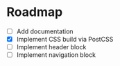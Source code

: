 # Roadmap

- [ ] Add documentation
- [x] Implement CSS build via PostCSS
- [ ] Implement header block
- [ ] Implement navigation block
<!-- TODO: add more items to roadmap -->
